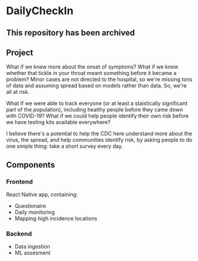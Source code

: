 # DailyCheckIn

## This repository has been archived

## Project

What if we knew more about the onset of symptoms? What if we knew whether that tickle in your throat meant something before it became a problem? Minor cases are not directed to the hospital, so we're missing tons of data and assuming spread based on models rather than data. So, we're all at risk.

What if we were able to track everyone (or at least a staistically significant part of the population), including healthy people before they came down with COVID-19?  What if we could help people identify their own risk before we have testing kits available everywhere?

I believe there's a potential to help the CDC here understand more about the virus, the spread, and help communities identify risk, by asking people to do one simple thing: take a short survey every day.

## Components

### Frontend 
React Native app, containing:
- Questionaire
- Daily monitoring
- Mapping high incidence locations

### Backend

- Data ingestion
- ML assesment
